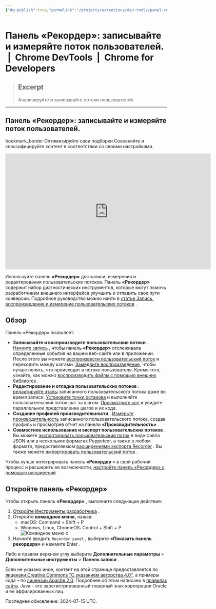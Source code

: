 ```yaml
---
{"dg-publish":true,"permalink":"/projects/extentions/dev-tools/panel-rekorder-zapisyvajte-i-izmeryajte-potok-polzovatelej-chrome-dev-tools-chrome-for-developers/"}
---
```



# Панель «Рекордер»: записывайте и измеряйте поток пользователей.  |  Chrome DevTools  |  Chrome for Developers

> ## Excerpt
> Анализируйте и записывайте потоки пользователей.

---
## Панель «Рекордер»: записывайте и измеряйте поток пользователей.

bookmark\_border Оптимизируйте свои подборки Сохраняйте и классифицируйте контент в соответствии со своими настройками.

<iframe frameborder="0" allowfullscreen="" allow="accelerometer; autoplay; clipboard-write; encrypted-media; gyroscope; picture-in-picture; web-share" referrerpolicy="strict-origin-when-cross-origin" width="640" height="360" src="https://www.youtube.com/embed/rMUayh1QPYs?origin=https%3A%2F%2Fdeveloper.chrome.com&amp;autoplay&amp;controls&amp;embed_domain&amp;enablejsapi=1&amp;end&amp;hl&amp;showinfo&amp;start&amp;video-id=rMUayh1QPYs&amp;widgetid=1" id="widget2" data-title="YouTube video player" data-gtm-yt-inspected-100007133_93="true" data-gtm-yt-inspected-183356566_95="true" title="Record and replay user flow with the Recorder panel #DevToolsTips"></iframe>

Используйте панель **«Рекордер»** для записи, измерения и редактирования пользовательских потоков. Панель **«Рекордер»** содержит набор диагностических инструментов, которые могут помочь разработчикам внешнего интерфейса улучшить и отладить свои пути конверсии. Подробное руководство можно найти в [статье Запись, воспроизведение и измерение пользовательских потоков](https://developer.chrome.com/docs/devtools/recorder?hl=ru) .

## Обзор

Панель «Рекордер» позволяет:

-   **Записывайте и воспроизводите пользовательские потоки** . [Начните запись](https://developer.chrome.com/docs/devtools/recorder?hl=ru#record) , чтобы панель **«Рекордер»** отслеживала определенные события на вашем веб-сайте или в приложении. После этого вы можете [воспроизвести пользовательский поток](https://developer.chrome.com/docs/devtools/recorder?hl=ru#replay) и переходить между шагами. [Замедлите воспроизведение,](https://developer.chrome.com/docs/devtools/recorder/reference?hl=ru#slow_down_the_replay) чтобы лучше понять, что происходит в потоке пользователя. Кроме того, узнайте, как можно [воспроизводить файлы с помощью внешних библиотек](https://developer.chrome.com/docs/devtools/recorder/reference?hl=ru#replay_with_external_libraries) .
-   **Редактирование и отладка пользовательских потоков** : [редактируйте этапы](https://developer.chrome.com/docs/devtools/recorder/reference?hl=ru#edit-steps) записанного пользовательского потока даже во время записи. [Установите точки останова](https://developer.chrome.com/docs/devtools/recorder/reference?hl=ru#breakpoints-and-step-through) и выполняйте пользовательский поток шаг за шагом. [Просмотрите код](https://developer.chrome.com/docs/devtools/recorder/reference?hl=ru#inspect-code) и увидите параллельное представление шагов и их кода.
-   **Создание профилей производительности** . [Измерьте производительность](https://developer.chrome.com/docs/devtools/recorder?hl=ru#measure) записанного пользовательского потока, создав профиль и просмотрев отчет на панели **«Производительность»** .
-   **Совместное использование и экспорт пользовательских потоков** . Вы можете [экспортировать пользовательский поток](https://developer.chrome.com/docs/devtools/recorder/reference?hl=ru#export-flows) в виде файла JSON или в нескольких форматах Puppeteer, а также в любом формате, предоставляемом [расширениями экспорта Recorder](https://developer.chrome.com/docs/devtools/recorder/extensions?hl=ru#export-extensions) . Вы также можете [импортировать пользовательский поток](https://developer.chrome.com/docs/devtools/recorder/reference?hl=ru#import-flows) .

Чтобы лучше интегрировать панель **«Рекордер** » в свой рабочий процесс и расширить ее возможности, [настройте панель «Рекордер» с помощью расширений](https://developer.chrome.com/docs/devtools/recorder/extensions?hl=ru) .

## Откройте панель «Рекордер»

Чтобы открыть панель **«Рекордер»** , выполните следующие действия:

1.  [Откройте Инструменты разработчика](https://developer.chrome.com/docs/devtools/open?hl=ru) .
2.  Откройте **командное меню,** нажав:
    -   macOS: Command + Shift + P
    -   Windows, Linux, ChromeOS: Control + Shift + P. ![Командное меню с](https://developer.chrome.com/static/docs/devtools/recorder/overview/image/cmd-recorder.png?hl=ru)
3.  Начните вводить `Recorder panel` , выберите **«Показать панель рекордера»** и нажмите Enter .

Либо в правом верхнем углу выберите **Дополнительные параметры** > **Дополнительные инструменты** > **Панель записи** .

Если не указано иное, контент на этой странице предоставляется по [лицензии Creative Commons "С указанием авторства 4.0"](https://creativecommons.org/licenses/by/4.0/), а примеры кода – по [лицензии Apache 2.0](https://www.apache.org/licenses/LICENSE-2.0). Подробнее об этом написано в [правилах сайта](https://developers.google.com/site-policies?hl=ru). Java – это зарегистрированный товарный знак корпорации Oracle и ее аффилированных лиц.

Последнее обновление: 2024-07-15 UTC.
